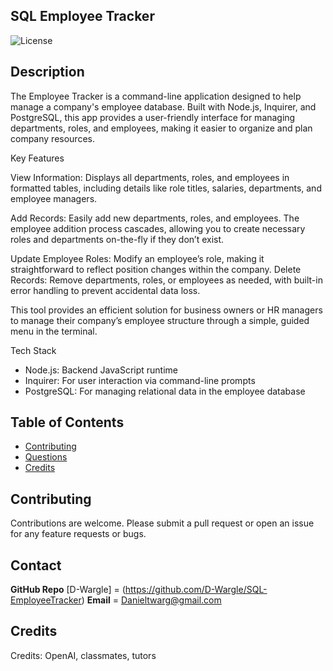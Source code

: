 ## SQL Employee Tracker

![License](https://img.shields.io/badge/License-MIT-blue.svg)

## Description

The Employee Tracker is a command-line application designed to help manage a company's employee database. Built with Node.js, Inquirer, and PostgreSQL, this app provides a user-friendly interface for managing departments, roles, and employees, making it easier to organize and plan company resources.

Key Features

View Information:
Displays all departments, roles, and employees in formatted tables, including details like role titles, salaries, departments, and employee managers.

Add Records:
Easily add new departments, roles, and employees. The employee addition process cascades, allowing you to create necessary roles and departments on-the-fly if they don’t exist.

Update Employee Roles:
Modify an employee’s role, making it straightforward to reflect position changes within the company.
Delete Records: Remove departments, roles, or employees as needed, with built-in error handling to prevent accidental data loss.

This tool provides an efficient solution for business owners or HR managers to manage their company’s employee structure through a simple, guided menu in the terminal.

Tech Stack

-   Node.js: Backend JavaScript runtime
-   Inquirer: For user interaction via command-line prompts
-   PostgreSQL: For managing relational data in the employee database

## Table of Contents

-   [Contributing](#contributing)
-   [Questions](#questions)
-   [Credits](#credits)

## Contributing

Contributions are welcome. Please submit a pull request or open an issue for any feature requests or bugs.

## Contact
**GitHub Repo** [D-Wargle] = (https://github.com/D-Wargle/SQL-EmployeeTracker)
**Email** = Danieltwarg@gmail.com

## Credits

Credits: OpenAI, classmates, tutors
